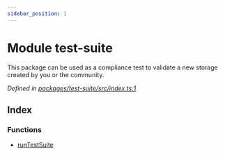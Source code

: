 ```yaml
---
sidebar_position: 1
---
```


# Module test-suite

This package can be used as a compliance test to validate a new storage created by you or the community.

_Defined in [packages/test-suite/src/index.ts:1](https://github.com/atala-community-projects/pluto-encrypted/blob/48380434/packages/test-suite/src/index.ts#L1)_

## Index

### Functions
- [runTestSuite](/docs/test-suite/runTestSuite.md)